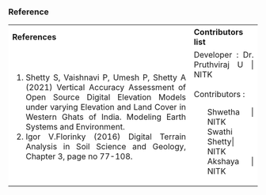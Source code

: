 ### Reference

<table style="text-align:justify;">
<tr style="background-color: white">
<th>References</th>
<th>Contributors list</th>
</tr>
<tr style="background-color: white">
<td>
<ol>
<li>Shetty S, Vaishnavi P, Umesh P, Shetty A (2021) Vertical Accuracy Assessment of Open Source Digital Elevation Models under varying Elevation and Land Cover in Western Ghats of India. Modeling Earth Systems and Environment.</li>
<li>Igor V.Florinky (2016) Digital Terrain Analysis in Soil Science and Geology, Chapter 3, page no 77-108.</li>

</ol>
</td>
<td>Developer : Dr. Pruthviraj U | NITK</br></br>
Contributors :
<ul style="list-style-type: none;">
<li>Shwetha | NITK </li>
<li>Swathi Shetty| NITK </li>
<li>Akshaya | NITK </li>
  </ul></td>
</tr>
</table>
